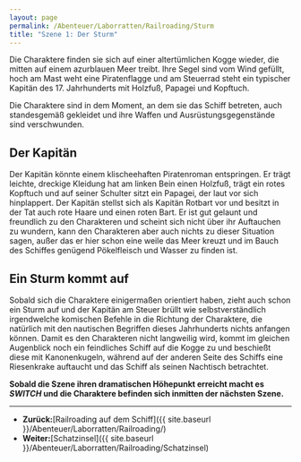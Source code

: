 ```yaml
---
layout: page
permalink: /Abenteuer/Laborratten/Railroading/Sturm
title: "Szene 1: Der Sturm"
---
```




Die Charaktere finden sie sich auf einer altertümlichen Kogge wieder, die mitten auf einem azurblauen Meer treibt. Ihre Segel sind vom Wind gefüllt, hoch am Mast weht eine Piratenflagge und am Steuerrad steht ein typischer Kapitän des 17. Jahrhunderts mit Holzfuß, Papagei und Kopftuch.

Die Charaktere sind in dem Moment, an dem sie das Schiff betreten, auch standesgemäß gekleidet und ihre Waffen und Ausrüstungsgegenstände sind verschwunden.

## Der Kapitän

Der Kapitän könnte einem klischeehaften Piratenroman entspringen. Er trägt leichte, dreckige Kleidung hat am linken Bein einen Holzfuß, trägt ein rotes Kopftuch und auf seiner Schulter sitzt ein Papagei, der laut vor sich hinplappert. Der Kapitän stellst sich als Kapitän Rotbart vor und besitzt in der Tat auch rote Haare und einen roten Bart. Er ist gut gelaunt und freundlich zu den Charakteren und scheint sich nicht über ihr Auftauchen zu wundern, kann den Charakteren aber auch nichts zu dieser Situation sagen, außer das er hier schon eine weile das Meer kreuzt und im Bauch des Schiffes genügend Pökelfleisch und Wasser zu finden ist.

## Ein Sturm kommt auf

Sobald sich die Charaktere einigermaßen orientiert haben, zieht auch schon ein Sturm auf und der Kapitän am Steuer brüllt wie selbstverständlich irgendwelche komischen Befehle in die Richtung der Charaktere, die natürlich mit den nautischen Begriffen dieses Jahrhunderts nichts anfangen können. Damit es den Charakteren nicht langweilig wird, kommt im gleichen Augenblick noch ein feindliches Schiff auf die Kogge zu und beschießt diese mit Kanonenkugeln, während auf der anderen Seite des Schiffs eine Riesenkrake auftaucht und das Schiff als seinen Nachtisch betrachtet.

**Sobald die Szene ihren dramatischen Höhepunkt erreicht macht es *SWITCH* und die Charaktere befinden sich inmitten der nächsten Szene.**

***

- **Zurück:**[Railroading auf dem Schiff]({{ site.baseurl }}/Abenteuer/Laborratten/Railroading/)
- **Weiter:**[Schatzinsel]({{ site.baseurl }}/Abenteuer/Laborratten/Railroading/Schatzinsel)
